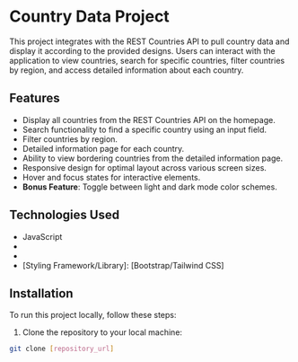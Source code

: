 # Country Data Project

This project integrates with the REST Countries API to pull country data and display it according to the provided designs. Users can interact with the application to view countries, search for specific countries, filter countries by region, and access detailed information about each country.

## Features

- Display all countries from the REST Countries API on the homepage.
- Search functionality to find a specific country using an input field.
- Filter countries by region.
- Detailed information page for each country.
- Ability to view bordering countries from the detailed information page.
- Responsive design for optimal layout across various screen sizes.
- Hover and focus states for interactive elements.
- **Bonus Feature**: Toggle between light and dark mode color schemes.

## Technologies Used

- JavaScript
- [Framework/Library]: [React/Vue/Angular]
- [HTTP Request Library]: [axios/fetch]
- [Styling Framework/Library]: [Bootstrap/Tailwind CSS]

## Installation

To run this project locally, follow these steps:

1. Clone the repository to your local machine:

```bash
git clone [repository_url]
